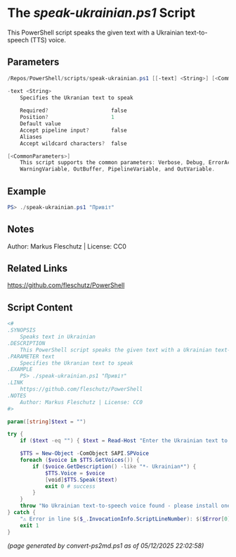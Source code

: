 The *speak-ukrainian.ps1* Script
===========================

This PowerShell script speaks the given text with a Ukrainian text-to-speech (TTS) voice.

Parameters
----------
```powershell
/Repos/PowerShell/scripts/speak-ukrainian.ps1 [[-text] <String>] [<CommonParameters>]

-text <String>
    Specifies the Ukranian text to speak
    
    Required?                    false
    Position?                    1
    Default value                
    Accept pipeline input?       false
    Aliases                      
    Accept wildcard characters?  false

[<CommonParameters>]
    This script supports the common parameters: Verbose, Debug, ErrorAction, ErrorVariable, WarningAction, 
    WarningVariable, OutBuffer, PipelineVariable, and OutVariable.
```

Example
-------
```powershell
PS> ./speak-ukrainian.ps1 "Привіт"

```

Notes
-----
Author: Markus Fleschutz | License: CC0

Related Links
-------------
https://github.com/fleschutz/PowerShell

Script Content
--------------
```powershell
<#
.SYNOPSIS
	Speaks text in Ukrainian
.DESCRIPTION
	This PowerShell script speaks the given text with a Ukrainian text-to-speech (TTS) voice.
.PARAMETER text
	Specifies the Ukranian text to speak
.EXAMPLE
	PS> ./speak-ukrainian.ps1 "Привіт"
.LINK
	https://github.com/fleschutz/PowerShell
.NOTES
	Author: Markus Fleschutz | License: CC0
#>

param([string]$text = "")

try {
	if ($text -eq "") { $text = Read-Host "Enter the Ukrainian text to speak" }

	$TTS = New-Object -ComObject SAPI.SPVoice
	foreach ($voice in $TTS.GetVoices()) {
		if ($voice.GetDescription() -like "*- Ukrainian*") { 
			$TTS.Voice = $voice
			[void]$TTS.Speak($text)
			exit 0 # success
		}
	}
	throw "No Ukrainian text-to-speech voice found - please install one"
} catch {
	"⚠️ Error in line $($_.InvocationInfo.ScriptLineNumber): $($Error[0])"
	exit 1
}
```

*(page generated by convert-ps2md.ps1 as of 05/12/2025 22:02:58)*
